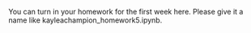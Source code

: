 You can turn in your homework for the first week here. Please give it a name like kayleachampion_homework5.ipynb.
